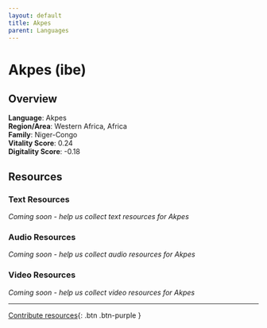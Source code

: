 ```yaml
---
layout: default
title: Akpes
parent: Languages
---
```


# Akpes (ibe)

## Overview

**Language**: Akpes  
**Region/Area**: Western Africa, Africa  
**Family**: Niger-Congo  
**Vitality Score**: 0.24  
**Digitality Score**: -0.18  

## Resources

### Text Resources
*Coming soon - help us collect text resources for Akpes*

### Audio Resources
*Coming soon - help us collect audio resources for Akpes*

### Video Resources
*Coming soon - help us collect video resources for Akpes*

---

[Contribute resources](https://fairtrain.github.io/){: .btn .btn-purple }
